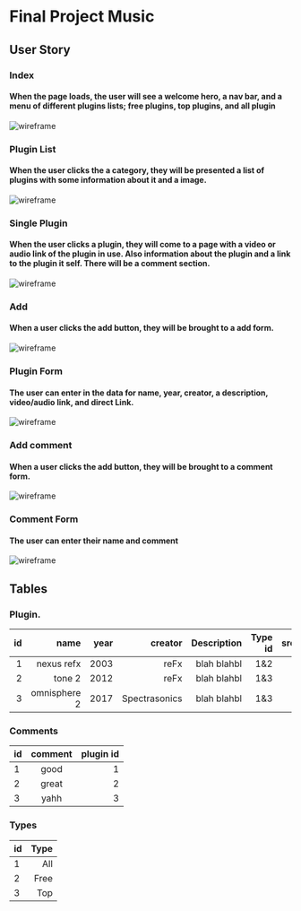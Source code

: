 # Final Project Music 
## User Story 

### Index

#### When the page loads, the user will see a welcome hero, a nav bar, and a menu of different plugins lists; free plugins, top plugins, and all plugin

![wireframe](./app/assets/images/index.png)

### Plugin List

#### When the user clicks the a category, they will be presented a list of plugins with some information about it and a image.

![wireframe](./app/assets/images/plugin-list.png)

### Single Plugin

#### When the user clicks a plugin, they will come to a page with a video or audio link of the plugin in use. Also information about the plugin and a link to the plugin it self. There will be a comment section. 

![wireframe](./app/assets/images/single-plugin.png)

### Add

#### When a user clicks the add button, they will be brought to a add form.

![wireframe](./app/assets/images/add-plugin.png)

### Plugin Form

#### The user can enter in the data for name, year, creator, a description, video/audio link, and direct Link.

![wireframe](./app/assets/images/plugin-form.png)

### Add comment

#### When a user clicks the add button, they will be brought to a comment form.

![wireframe](./app/assets/images/add-comment.png)


### Comment Form

#### The user can enter their name and comment

![wireframe](./app/assets/images/comment-form.png)


## Tables

### Plugin.                       
 
 | id    |   name        |   year  |  creator     | Description | Type id | src(video/audio) | Direct Link |
 |------:|--------------:|--------:|-------------:|-----------: |--------:| ----------------:| -----------:|
 |   1   |  nexus refx   | 2003    | reFx         | blah blahbl |  1&2    | http//           | http//      |
 |   2   |  tone 2       | 2012    | reFx         | blah blahbl |  1&3    | http//           | http//      |
 |   3   |  omnisphere 2 | 2017    | Spectrasonics| blah blahbl |  1&3    | http//           | http//      |

 ### Comments

 | id |   comment | plugin id   | 
 |----|:---------:|------------:| 
 |  1 | good      |     1       |
 |  2 | great     |     2       |
 |  3 | yahh      |     3       |

 ### Types

 | id |  Type |
 |----|------:|
 |  1 | All   |
 |  2 | Free  |
 |  3 | Top   |
